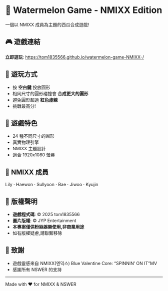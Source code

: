 # 🍉 Watermelon Game - NMIXX Edition

一個以 NMIXX 成員為主題的西瓜合成遊戲!

## 🎮 遊戲連結
**立即遊玩**: https://tom1835566.github.io/watermelon-game-NMIXX-/

## 📖 遊玩方式
- 按 **空白鍵** 投放圓形
- 相同尺寸的圓形碰撞會 **合成更大的圓形**
- 避免圓形超過 **紅色虛線**
- 挑戰最高分!

## 🎯 遊戲特色
- 24 種不同尺寸的圓形
- 真實物理引擎
- NMIXX 主題設計
- 適合 1920x1080 螢幕

## 👥 NMIXX 成員
Lily · Haewon · Sullyoon · Bae · Jiwoo · Kyujin

## 📄 版權聲明
- **遊戲程式碼**: © 2025 tom1835566
- **圖片版權**: © JYP Entertainment
- **本專案僅供粉絲娛樂使用,非商業用途**
- 如有版權疑慮,請聯繫移除

## 🙏 致謝
- 遊戲靈感來自 NMIXX(엔믹스) Blue Valentine Core: “SPINNIN’ ON IT”MV
- 感謝所有 NSWER 的支持

---

Made with ❤️ for NMIXX & NSWER